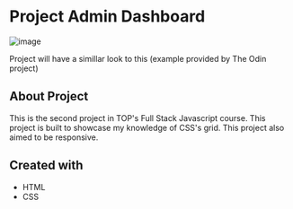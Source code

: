 # Project Admin Dashboard

![image](https://github.com/AbnerAlexson/Admin-Dashboard/assets/146349299/d7ef95e2-b8d2-47db-959c-0b8c63dd01ea)

Project will have a simillar look to this (example provided by The Odin project)

## About Project

This is the second project in TOP's Full Stack Javascript course. This project is built to showcase my knowledge of CSS's grid. This project also aimed to be responsive.

## Created with
<ul>
  <li>HTML</li>
  <li>CSS</li>
</ul>


